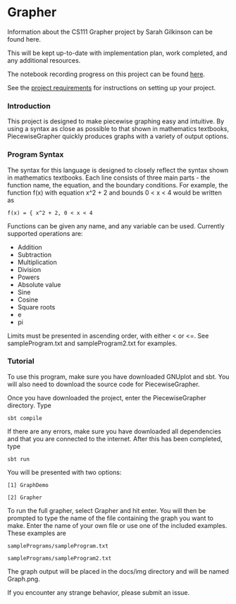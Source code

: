 # Grapher

Information about the CS111 Grapher project by Sarah Gilkinson can be found
here.

This will be kept up-to-date with implementation plan, work completed, and 
any additional resources.

The notebook recording progress on this project can be found 
[here](https://github.com/SarahKnits/project-notebook).

See the 
[project requirements](http://www.cs.hmc.edu/~benw/teaching/cs111_fa14/project.html) 
for instructions on setting up your project.

### Introduction

This project is designed to make piecewise graphing easy and intuitive. By
using a syntax as close as possible to that shown in mathematics textbooks,
PiecewiseGrapher quickly produces graphs with a variety of output options.

### Program Syntax

The syntax for this language is designed to closely reflect the syntax shown
in mathematics textbooks. Each line consists of three main parts - the function
name, the equation, and the boundary conditions. For example, the function f(x)
with equation x^2 + 2 and bounds 0 < x < 4 would be written as 

``
f(x) = { x^2 + 2, 0 < x < 4
``

Functions can be given any name, and any variable can be used. Currently 
supported operations are:
* Addition
* Subtraction
* Multiplication
* Division
* Powers
* Absolute value
* Sine
* Cosine
* Square roots
* e
* pi

Limits must be presented in ascending order, with either < or <=. See
sampleProgram.txt and sampleProgram2.txt for examples. 

### Tutorial

To use this program, make sure you have downloaded GNUplot and sbt. You will 
also need to download the source code for PiecewiseGrapher. 

Once you have downloaded the project, enter the PiecewiseGrapher directory. Type 

`` sbt compile ``

If there are any errors, make sure you have downloaded all dependencies and
that you are connected to the internet. After this has been completed, type

`` sbt run ``

You will be presented with two options: 

``` 
[1] GraphDemo

[2] Grapher
```

To run the full grapher, select Grapher and hit enter. You will then be prompted
to  type the name of the file containing the graph you want to make. Enter the 
name of your own file or use one of the included examples. These examples are

```
samplePrograms/sampleProgram.txt

samplePrograms/sampleProgram2.txt
```

The graph output will be placed in the docs/img directory and will be named
Graph.png. 

If you encounter any strange behavior, please submit an issue. 

